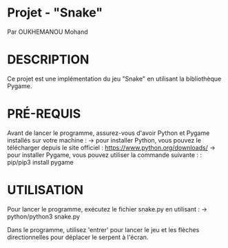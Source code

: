 # Projet - "Snake"

Par OUKHEMANOU Mohand

# DESCRIPTION

Ce projet est une implémentation du jeu "Snake" en utilisant la bibliothèque Pygame.

# PRÉ-REQUIS

Avant de lancer le programme, assurez-vous d'avoir Python et Pygame installés sur votre machine : 
    -> pour installer Python, vous pouvez le télécharger depuis le site officiel : https://www.python.org/downloads/
    -> pour installer Pygame, vous pouvez utiliser la commande suivante : : pip/pip3 install pygame

# **UTILISATION**

Pour lancer le programme, exécutez le fichier snake.py en utilisant :
    -> python/python3 snake.py

Dans le programme, utilisez 'entrer' pour lancer le jeu et les flèches directionnelles pour déplacer le serpent à l'écran.